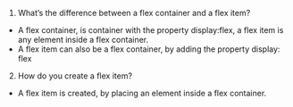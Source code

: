 1. What’s the difference between a flex container and a flex item?
- A flex container, is container with the property display:flex, a flex item is any element inside a flex container.
- A flex item can also be a flex container, by adding the property display: flex
2. How do you create a flex item?
- A flex item is created, by placing an element inside a flex container.
